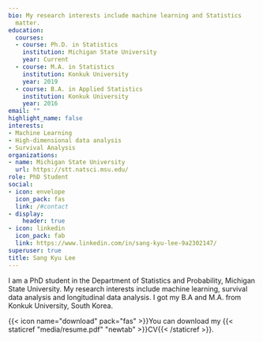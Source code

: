 ```yaml
---
bio: My research interests include machine learning and Statistics
  matter.
education:
  courses:
  - course: Ph.D. in Statistics
    institution: Michigan State University
    year: Current
  - course: M.A. in Statistics
    institution: Konkuk University
    year: 2019
  - course: B.A. in Applied Statistics
    institution: Konkuk University
    year: 2016
email: ""
highlight_name: false
interests:
- Machine Learning
- High-dimensional data analysis
- Survival Analysis
organizations:
- name: Michigan State University
  url: https://stt.natsci.msu.edu/
role: PhD Student
social:
- icon: envelope
  icon_pack: fas
  link: /#contact
- display:
    header: true
- icon: linkedin
  icon_pack: fab
  link: https://www.linkedin.com/in/sang-kyu-lee-9a2302147/
superuser: true
title: Sang Kyu Lee
---
```


I am a PhD student in the Department of Statistics and Probability, Michigan State University. My research interests include machine learning, survival data analysis and longitudinal data analysis. I got my B.A and M.A. from Konkuk University, South Korea.


{{< icon name="download" pack="fas" >}}You can download my {{< staticref "media/resume.pdf" "newtab" >}}CV{{< /staticref >}}.
